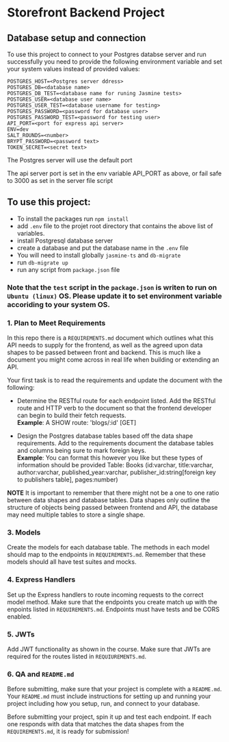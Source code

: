 # Storefront Backend Project

## Database setup and connection

To use this project to connect to your Postgres databse server and run successfully you need to provide the following environment variable and set your system values instead of provided values:

```
POSTGRES_HOST=<Postgres server ddress>
POSTGRES_DB=<database name>
POSTGRES_DB_TEST=<database name for runing Jasmine tests>
POSTGRES_USER=<database user name>
POSTGRES_USER_TEST=<database username for testing>
POSTGRES_PASSWORD=<password for database user>
POSTGRES_PASSWORD_TEST=<password for testing user>
API_PORT=<port for express api server>
ENV=dev
SALT_ROUNDS=<number>
BRYPT_PASSWORD=<password text>
TOKEN_SECRET=<secret text>
```

The Postgres server will use the default port

The api server port is set in the env variable API_PORT as above, or fail safe to 3000 as set in the server file script

## To use this project:

- To install the packages run `npm install`
- add `.env` file to the projet root directory that contains the above list of variables.
- install Postgresql database server
- create a database and put the database name in the `.env` file
- You will need to install globally `jasmine-ts` and `db-migrate`
- run `db-migrate up`
- run any script from `package.json` file

### Note that the `test` script in the `package.json` is writen to run on `Ubuntu (linux)` OS. Please update it to set environment variable accoriding to your system OS.

### 1. Plan to Meet Requirements

In this repo there is a `REQUIREMENTS.md` document which outlines what this API needs to supply for the frontend, as well as the agreed upon data shapes to be passed between front and backend. This is much like a document you might come across in real life when building or extending an API.

Your first task is to read the requirements and update the document with the following:

- Determine the RESTful route for each endpoint listed. Add the RESTful route and HTTP verb to the document so that the frontend developer can begin to build their fetch requests.  
  **Example**: A SHOW route: 'blogs/:id' [GET]

- Design the Postgres database tables based off the data shape requirements. Add to the requirements document the database tables and columns being sure to mark foreign keys.  
  **Example**: You can format this however you like but these types of information should be provided
  Table: Books (id:varchar, title:varchar, author:varchar, published_year:varchar, publisher_id:string[foreign key to publishers table], pages:number)

**NOTE** It is important to remember that there might not be a one to one ratio between data shapes and database tables. Data shapes only outline the structure of objects being passed between frontend and API, the database may need multiple tables to store a single shape.

### 3. Models

Create the models for each database table. The methods in each model should map to the endpoints in `REQUIREMENTS.md`. Remember that these models should all have test suites and mocks.

### 4. Express Handlers

Set up the Express handlers to route incoming requests to the correct model method. Make sure that the endpoints you create match up with the enpoints listed in `REQUIREMENTS.md`. Endpoints must have tests and be CORS enabled.

### 5. JWTs

Add JWT functionality as shown in the course. Make sure that JWTs are required for the routes listed in `REQUIUREMENTS.md`.

### 6. QA and `README.md`

Before submitting, make sure that your project is complete with a `README.md`. Your `README.md` must include instructions for setting up and running your project including how you setup, run, and connect to your database.

Before submitting your project, spin it up and test each endpoint. If each one responds with data that matches the data shapes from the `REQUIREMENTS.md`, it is ready for submission!
